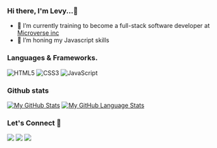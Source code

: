  ### Hi there, I'm Levy...👋


<!-- **levy002/levy002** is a ✨ _special_ ✨ repository because its `README.md` (this file) appears on your GitHub profile. -->
- 🔭 I’m currently training to become a full-stack software developer at [Microverse inc](https://www.microverse.org/)
- 🌱 I’m honing my Javascript skills


### Languages & Frameworks.

![HTML5](https://icongr.am/devicon/html5-original.svg?size=50&color=currentColor)
![CSS3](https://icongr.am/devicon/css3-original.svg?size=50&color=currentColor)
![JavaScript](https://icongr.am/devicon/javascript-original.svg?size=50&color=currentColor)

### Github stats
[![My GitHub Stats](https://github-readme-stats.vercel.app/api/?username=levy002&count_private=true&theme=tokyonight&showicons=true)]()
[![My GitHub Language Stats](https://github-readme-stats.vercel.app/api/top-langs/?username=levy002&langs_count=5&theme=tokyonight)]()


<!-- [![Levy's wakatime stats](https://github-readme-stats.vercel.app/api/wakatime?username=u_levy&count_private=true&show_icons=true&theme=dracula&border_radius=25)](https://github.com/levy002/github-readme-stats) -->

<h3 align="left">Let's Connect 🤝</h3>
<div align="left">
<a target="_blank"
href="https://www.linkedin.com/in/levy-ukwishaka-405391223/"><img
src="https://img.shields.io/badge/-LinkedIn-0077b5?style=for-the-badge&logo=LinkedIn&logoColor=white"></img></a> <a target="_blank"
href="mailto:levy.ukwi002@gmail.com"><img
src="https://img.shields.io/badge/-Gmail-D14836?style=for-the-badge&logo=Gmail&logoColor=white"></img></a> <a target="_blank"
href="https://twitter.com/levy_ukwishaka"><img
src="https://img.shields.io/badge/-Twitter-1DA1F2?style=for-the-badge&logo=Twitter&logoColor=white"></img></a>
<div/>


